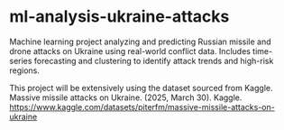# ml-analysis-ukraine-attacks
Machine learning project analyzing and predicting Russian missile and drone attacks on Ukraine using real-world conflict data. Includes time-series forecasting and clustering to identify attack trends and high-risk regions.

This project will be extensively using the dataset sourced from Kaggle. Massive missile attacks on Ukraine. (2025, March 30). Kaggle. https://www.kaggle.com/datasets/piterfm/massive-missile-attacks-on-ukraine 